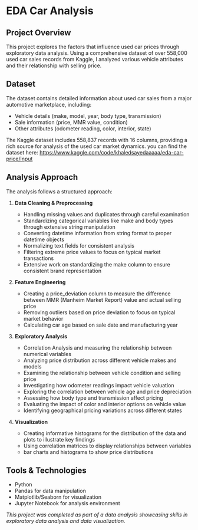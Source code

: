 # EDA Car Analysis

## Project Overview
This project explores the factors that influence used car prices through exploratory data analysis. Using a comprehensive dataset of over 558,000 used car sales records from Kaggle, I analyzed various vehicle attributes and their relationship with selling price.

## Dataset
The dataset contains detailed information about used car sales from a major automotive marketplace, including:
- Vehicle details (make, model, year, body type, transmission)
- Sale information (price, MMR value, condition)
- Other attributes (odometer reading, color, interior, state)

The Kaggle dataset includes 558,837 records with 16 columns, providing a rich source for analysis of the used car market dynamics. you can find the dataset here: https://www.kaggle.com/code/khaledsayedaaaaa/eda-car-price/input

## Analysis Approach
The analysis follows a structured approach:

1. **Data Cleaning & Preprocessing**
   - Handling missing values and duplicates through careful examination
   - Standardizing categorical variables like make and body types through extensive string manipulation
   - Converting datetime information from string format to proper datetime objects
   - Normalizing text fields for consistent analysis
   - Filtering extreme price values to focus on typical market transactions
   - Extensive work on standardizing the make column to ensure consistent brand representation

2. **Feature Engineering**
   - Creating a price_deviation column to measure the difference between MMR (Manheim Market Report) value and actual selling price
   - Removing outliers based on price deviation to focus on typical market behavior
   - Calculating car age based on sale date and manufacturing year

3. **Exploratory Analysis**
   - Correlation Analysis and measuring the relationship between numerical variables
   - Analyzing price distribution across different vehicle makes and models
   - Examining the relationship between vehicle condition and selling price
   - Investigating how odometer readings impact vehicle valuation
   - Exploring the correlation between vehicle age and price depreciation
   - Assessing how body type and transmission affect pricing
   - Evaluating the impact of color and interior options on vehicle value
   - Identifying geographical pricing variations across different states

5. **Visualization**
   - Creating informative histograms for the distribution of the data and plots to illustrate key findings
   - Using correlation matrices to display relationships between variables
   - bar charts and histograms to show price distributions

## Tools & Technologies
- Python
- Pandas for data manipulation
- Matplotlib/Seaborn for visualization
- Jupyter Notebook for analysis environment

*This project was completed as part of a data analysis showcasing skills in exploratory data analysis and data visualization.* 